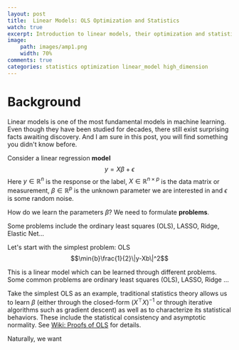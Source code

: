 ```yaml
---
layout: post
title:  Linear Models: OLS Optimization and Statistics
watch: true
excerpt: Introduction to linear models, their optimization and statistical analysis, which motivates my researches.
image:
    path: images/amp1.png
    width: 70%
comments: true
categories: statistics optimization linear_model high_dimension
---
```


<script type="text/x-mathjax-config"> MathJax.Hub.Config({ TeX: { equationNumbers: { autoNumber: "all" }, extensions:["color.js"] } }); </script>
<script type="text/x-mathjax-config">
    MathJax.Hub.Config({
        tex2jax: {
            inlineMath: [ ['$','$'], ["\\(","\\)"] ],
            processEscapes: true
        }
    });
</script>
<script src="https://cdn.mathjax.org/mathjax/latest/MathJax.js?config=TeX-AMS-MML_HTMLorMML" type="text/javascript"></script>


# Background
Linear models is one of the most fundamental models in machine learning. Even though they have been studied for decades, there still exist surprising facts awaiting discovery. And I am sure in this post, you will find something you didn't know before.

Consider a linear regression **model**
$$y=X\beta+\epsilon$$
Here $y\in\mathbb{R}^n$ is the response or the label, $X\in\mathbb{R}^{n\times p}$ is the data matrix or measurement, $\beta\in\mathbb{R}^p$ is the unknown parameter we are interested in and $\epsilon$ is some random noise.

How do we learn the parameters $\beta$? We need to formulate **problems**.

Some problems include the ordinary least squares (OLS), LASSO, Ridge, Elastic Net...

Let's start with the simplest problem: OLS
$$\min{b}\frac{1}{2}\|y-Xb\|^2$$


This is a linear model which can be learned through different problems. Some common problems are ordinary least squares (OLS), LASSO, Ridge ...

Take the simplest OLS as an example, traditional statistics theory allows us to learn $\beta$ (either through the closed-form $(X^\top X)^{-1}$ or through iterative algorithms such as gradient descent) as well as to characterize its statistical behaviors. These include the statistical consistency and asymptotic normality. See [Wiki: Proofs of OLS](https://en.wikipedia.org/wiki/Proofs_involving_ordinary_least_squares) for details.

Naturally, we want 

